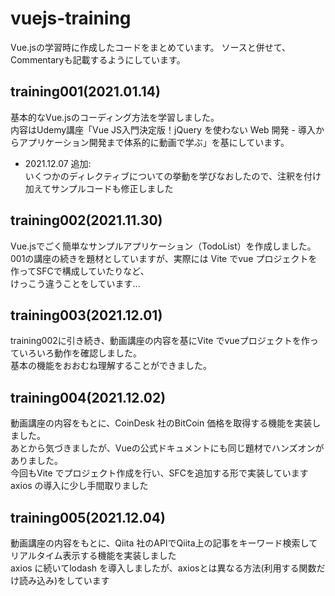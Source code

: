 # vuejs-training
Vue.jsの学習時に作成したコードをまとめています。
ソースと併せて、Commentaryも記載するようにしています。

## training001(2021.01.14)
基本的なVue.jsのコーディング方法を学習しました。  
内容はUdemy講座「Vue JS入門決定版！jQuery を使わない Web 開発 - 導入からアプリケーション開発まで体系的に動画で学ぶ」を基にしています。  
- 2021.12.07 追加:  
  いくつかのディレクティブについての挙動を学びなおしたので、注釈を付け加えてサンプルコードも修正しました  

## training002(2021.11.30)
Vue.jsでごく簡単なサンプルアプリケーション（TodoList）を作成しました。  
001の講座の続きを題材としていますが、実際には Vite でvue プロジェクトを作ってSFCで構成していたりなど、  
けっこう違うことをしています...

## training003(2021.12.01)
training002に引き続き、動画講座の内容を基にVite でvueプロジェクトを作っていろいろ動作を確認しました。  
基本の機能をおおむね理解することができました。  

## training004(2021.12.02)
動画講座の内容をもとに、CoinDesk 社のBitCoin 価格を取得する機能を実装しました。  
あとから気づきましたが、Vueの公式ドキュメントにも同じ題材でハンズオンがありました。  
今回もVite でプロジェクト作成を行い、SFCを追加する形で実装しています  
axios の導入に少し手間取りました  

## training005(2021.12.04)
動画講座の内容をもとに、Qiita 社のAPIでQiita上の記事をキーワード検索してリアルタイム表示する機能を実装しました  
axios に続いてlodash を導入しましたが、axiosとは異なる方法(利用する関数だけ読み込み)をしています
